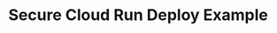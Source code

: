 # Secure Cloud Run Deploy Example

<!-- BEGINNING OF PRE-COMMIT-TERRAFORM DOCS HOOK -->

<!-- END OF PRE-COMMIT-TERRAFORM DOCS HOOK -->
